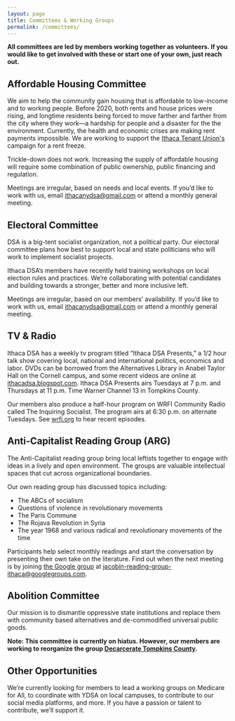 ```yaml
---
layout: page
title: Committees & Working Groups
permalink: /committees/
---
```


**All committees are led by members working together as volunteers. If you would like to get involved with these or start one of your own, just reach out.**

## Affordable Housing Committee

We aim to help the community gain housing that is affordable to low-income and
to working people. Before 2020, both rents and house prices were rising, and longtime
residents being forced to move farther and farther from the city where they
work—a hardship for people and a disaster for the the environment. Currently, the health and economic crises are making rent payments impossible. We are working to support the [Ithaca Tenant Union's](https://www.ithacatu.org) campaign for a rent freeze.

Trickle-down does not work. Increasing the supply of affordable housing will
require some combination of public ownership, public financing and regulation.

Meetings are irregular, based on needs and local events. If you’d like to work
with us, email [ithacanydsa@gmail.com][main-email] or attend a monthly general
meeting.

## Electoral Committee

DSA is a big-tent socialist organization, not a political party. Our
electoral committee plans how best to support local and state politicians who
will work to implement socialist projects. 

Ithaca DSA’s members have recently held training workshops on local election
rules and practices. We’re collaborating with potential candidates and building
towards a stronger, better and more inclusive left.

Meetings are irregular, based on our members’ availability. If you’d like to
work with us, email [ithacanydsa@gmail.com][main-email] or attend a monthly general meeting.

## TV & Radio

Ithaca DSA has a weekly tv program titled “Ithaca DSA Presents,” a 1/2 hour
talk show covering local, national and international politics, economics and
labor. DVDs can be borrowed from the Alternatives Library in Anabel Taylor Hall
on the Cornell campus, and some recent videos are online at
[ithacadsa.blogspot.com][old-site]. Ithaca DSA Presents airs Tuesdays at 7 p.m. and
Thursdays at 11 p.m. Time Warner Channel 13 in Tompkins County.

Our members also produce a half-hour program on WRFI Community Radio called The
Inquiring Socialist. The program airs at 6:30 p.m. on alternate Tuesdays. See
[wrfi.org](https://wrfi.org) to hear recent episodes. 

## Anti-Capitalist Reading Group (ARG)

The Anti-Capitalist reading group bring local leftists together to engage with ideas in a lively
and open environment. The groups are valuable intellectual spaces that cut
across organizational boundaries. 

Our own reading group has discussed topics including:

 * The ABCs of socialism
 * Questions of violence in revolutionary movements
 * The Paris Commune
 * The Rojava Revolution in Syria
 * The year 1968 and various radical and revolutionary movements of the time

Participants help select monthly readings and start the conversation by
presenting their own take on the literature. Find out when the next meeting is
by joining [the Google group][reading-group] at [jacobin-reading-group-ithaca@googlegroups.com][reading-email].

## Abolition Committee

Our mission is to dismantle oppressive state institutions and replace them with
community based alternatives and de-commodified universal public goods. 

**Note: This committee is currently on hiatus. However, our members are working to reorganize the group [Decarcerate Tompkins County](https://decarceratetompkinscounty.weebly.com).**

## Other Opportunities

We’re currently looking for members to lead a working groups on Medicare for
All, to coordinate with YDSA on local campuses, to contribute to our social
media platforms, and more. If you have a passion or talent to contribute, we’ll
support it.

[reading-email]: mailto:jacobin-reading-group-ithaca@googlegroups.com
[reading-group]: https://groups.google.com/forum/#!forum/jacobin-reading-group-ithaca/join
[main-email]: mailto:ithacanydsa@gmail.com
[old-site]: https://ithacadsa.blogspot.com


